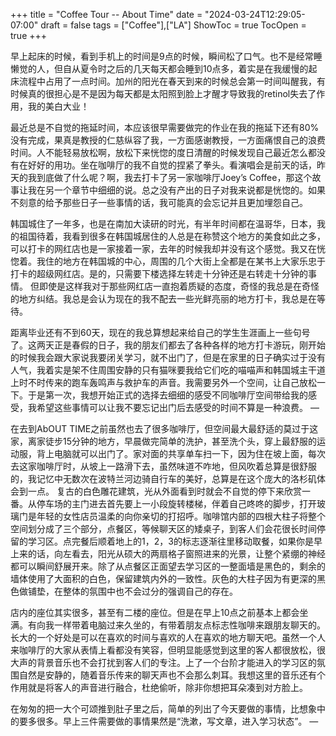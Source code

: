 +++ 
title = "Coffee Tour -- About Time" 
date = "2024-03-24T12:29:05-07:00" 
draft = false 
tags = ["Coffee"],["LA"] 
ShowToc = true 
TocOpen = true 
+++


早上起床的时候，看到手机上的时间是9点的时候，瞬间松了口气。也不是经常睡懒觉的人，但自从夏令时之后的几天每天都会睡到10点多，着实是在我缓慢的起床流程中占用了一点时间。加州的阳光在春天到来的时候总会第一时间叫醒我，有时候真的很担心是不是因为每天都是太阳照到脸上才醒才导致我的retinol失去了作用，我的美白大业！

最近总是不自觉的拖延时间，本应该很早需要做完的作业在我的拖延下还有80%没有完成，果真是教授的仁慈纵容了我，一方面感谢教授，一方面痛恨自己的浪费时间。人不能轻易放松啊，放松下来恍惚的度日清醒的时候发现自己最近怎么都没有在好好的用功。坐在咖啡厅的我不自觉的捏紧了拳头。看演唱会是前天的话，昨天的我到底做了什么呢？啊，我去打卡了另一家咖啡厅Joey’s Coffee，那这个故事让我在另一个章节中细细的说。总之没有产出的日子对我来说都是恍惚的。如果不刻意的给予那些日子一些事情的话，我可能真的会忘记并且更加埋怨自己。

韩国城住了一年多，也是在南加大读研的时光，有半年时间都在温哥华，日本，我的祖国待着，我看到很多在韩国城居住的人总是在称赞这个地方的美食如此之多，可以打卡的网红店也是一家接着一家，去年的时候我却并没有这个感觉。我又在恍惚着。我住的地方在韩国城的中心，周围的几个大街上全都是在某书上大家乐忠于打卡的超级网红店。是的，只需要下楼选择左转走十分钟还是右转走十分钟的事情。
但即使是这样我对于那些网红店一直抱着质疑的态度，奇怪的我总是在奇怪的地方纠结。我总是会认为现在的我不配去一些光鲜亮丽的地方打卡，我总是在等待。

距离毕业还有不到60天，现在的我总算想起来给自己的学生生涯画上一些句号了。这两天正是春假的日子，我的朋友们都去了各种各样的地方打卡游玩，刚开始的时候我会跟大家说我要闭关学习，就不出门了，但是在家里的日子确实过于没有人气，我着实是架不住周围安静的只有猫咪要我给它们吃的喵喵声和韩国城主干道上时不时传来的跑车轰鸣声与救护车的声音。我需要另外一个空间，让自己放松一下。于是第一次，我想开始正式的选择去细细的感受不同咖啡厅空间带给我的感受，我希望这些事情可以让我不要忘记出门后去感受的时间不算是一种浪费。
—

在去到AbOUT TIME之前虽然也去了很多咖啡厅，但空间最大最舒适的莫过于这家，离家徒步15分钟的地方，早晨做完简单的洗护，甚至洗个头，穿上最舒服的运动服，背上电脑就可以出门了。家对面的共享单车扫一下，因为住在坡上面，每次去这家咖啡厅时，从坡上一路滑下去，虽然味道不咋地，但风吹着总算是很舒服的，我记忆中无数次在波特兰河边骑自行车的美好，总算是在这个庞大的洛杉矶体会到一点。
复古的白色雕花建筑，光从外面看到时就会不自觉的停下来欣赏一番。从停车场的主门进去首先要上一小段旋转楼梯，伴着自己咚咚的脚步，打开玻璃门是年轻的女性店员温柔的向你亲切的打招呼。咖啡馆内部的四根大柱子将整个空间划分成了三个部分，点餐区，等候聊天区的矮桌子，到客人们会花很长时间停留的学习区。点完餐后顺着地上的1，2，3的标志逐渐往里移动取餐，如果你是早上来的话，向左看去，阳光从硕大的两扇格子窗照进来的光景，让整个紧绷的神经都可以瞬间舒展开来。除了从点餐区正面望去学习区的一整面墙是黑色的，剩余的墙体使用了大面积的白色，保留建筑内外的一致性。灰色的大柱子因为有更深的黑色做铺垫，在整体的氛围中也不会过分的强调自己的存在。

店内的座位其实很多，甚至有二楼的座位。但是在早上10点之前基本上都会坐满。有向我一样带着电脑过来久坐的，有带着朋友点标志性咖啡来跟朋友聊天的。长大的一个好处是可以在喜欢的时间与喜欢的人在喜欢的地方聊天吧。虽然一个人来咖啡厅的大家从表情上看都没有笑容，但明显能感觉到这里的客人都很放松，很大声的背景音乐也不会打扰到客人们的专注。上了一个台阶才能进入的学习区的氛围自然是安静的，随着音乐传来的聊天声也不会那么刺耳。我想这里的音乐还有个作用就是将客人的声音进行融合，杜绝偷听，除非你想把耳朵凑到对方脸上。

在匆匆的把一大个可颂推到肚子里之后，简单的列出了今天要做的事情，比想象中的要多很多。早上三件需要做的事情果然是“洗漱，写文章，进入学习状态”。
—
